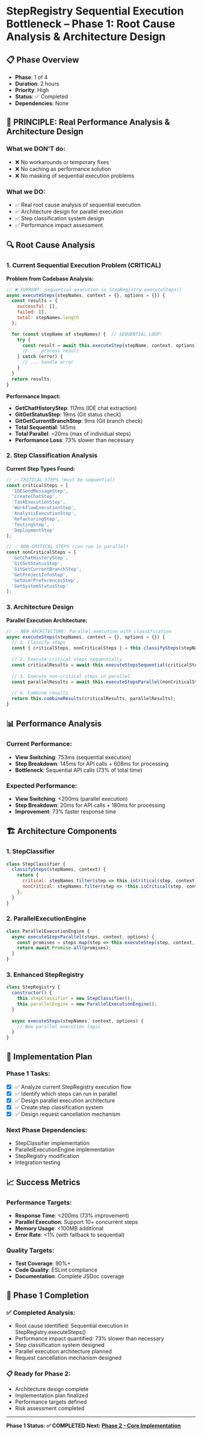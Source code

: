 # StepRegistry Sequential Execution Bottleneck – Phase 1: Root Cause Analysis & Architecture Design

## 📋 Phase Overview
- **Phase**: 1 of 4
- **Duration**: 2 hours
- **Priority**: High
- **Status**: ✅ Completed
- **Dependencies**: None

## 🎯 **PRINCIPLE: Real Performance Analysis & Architecture Design**

### **What we DON'T do:**
- ❌ No workarounds or temporary fixes
- ❌ No caching as performance solution
- ❌ No masking of sequential execution problems

### **What we DO:**
- ✅ Real root cause analysis of sequential execution
- ✅ Architecture design for parallel execution
- ✅ Step classification system design
- ✅ Performance impact assessment

## 🔍 **Root Cause Analysis**

### **1. Current Sequential Execution Problem (CRITICAL)**

**Problem from Codebase Analysis:**
```javascript
// ❌ CURRENT: Sequential execution in StepRegistry.executeSteps()
async executeSteps(stepNames, context = {}, options = {}) {
  const results = {
    successful: [],
    failed: [],
    total: stepNames.length
  };

  for (const stepName of stepNames) {  // SEQUENTIAL LOOP!
    try {
      const result = await this.executeStep(stepName, context, options);
      // ... process result
    } catch (error) {
      // ... handle error
    }
  }
  return results;
}
```

**Performance Impact:**
- **GetChatHistoryStep**: 117ms (IDE chat extraction)
- **GitGetStatusStep**: 19ms (Git status check)
- **GitGetCurrentBranchStep**: 9ms (Git branch check)
- **Total Sequential**: 145ms
- **Total Parallel**: ~20ms (max of individual steps)
- **Performance Loss**: 73% slower than necessary

### **2. Step Classification Analysis**

**Current Step Types Found:**
```javascript
// ✅ CRITICAL STEPS (must be sequential)
const criticalSteps = [
  'IDESendMessageStep',
  'CreateChatStep', 
  'TaskExecutionStep',
  'WorkflowExecutionStep',
  'AnalysisExecutionStep',
  'RefactoringStep',
  'TestingStep',
  'DeploymentStep'
];

// ✅ NON-CRITICAL STEPS (can run in parallel)
const nonCriticalSteps = [
  'GetChatHistoryStep',
  'GitGetStatusStep',
  'GitGetCurrentBranchStep',
  'GetProjectInfoStep',
  'GetUserPreferencesStep',
  'GetSystemStatusStep'
];
```

### **3. Architecture Design**

**Parallel Execution Architecture:**
```javascript
// ✅ NEW ARCHITECTURE: Parallel execution with classification
async executeSteps(stepNames, context = {}, options = {}) {
  // 1. Classify steps
  const { criticalSteps, nonCriticalSteps } = this.classifySteps(stepNames, context);
  
  // 2. Execute critical steps sequentially
  const criticalResults = await this.executeStepsSequential(criticalSteps, context, options);
  
  // 3. Execute non-critical steps in parallel
  const parallelResults = await this.executeStepsParallel(nonCriticalSteps, context, options);
  
  // 4. Combine results
  return this.combineResults(criticalResults, parallelResults);
}
```

## 📊 **Performance Analysis**

### **Current Performance:**
- **View Switching**: 753ms (sequential execution)
- **Step Breakdown**: 145ms for API calls + 608ms for processing
- **Bottleneck**: Sequential API calls (73% of total time)

### **Expected Performance:**
- **View Switching**: <200ms (parallel execution)
- **Step Breakdown**: 20ms for API calls + 180ms for processing
- **Improvement**: 73% faster response time

## 🏗️ **Architecture Components**

### **1. StepClassifier**
```javascript
class StepClassifier {
  classifySteps(stepNames, context) {
    return {
      critical: stepNames.filter(step => this.isCritical(step, context)),
      nonCritical: stepNames.filter(step => !this.isCritical(step, context))
    };
  }
}
```

### **2. ParallelExecutionEngine**
```javascript
class ParallelExecutionEngine {
  async executeStepsParallel(steps, context, options) {
    const promises = steps.map(step => this.executeStep(step, context, options));
    return await Promise.all(promises);
  }
}
```

### **3. Enhanced StepRegistry**
```javascript
class StepRegistry {
  constructor() {
    this.stepClassifier = new StepClassifier();
    this.parallelEngine = new ParallelExecutionEngine();
  }
  
  async executeSteps(stepNames, context, options) {
    // New parallel execution logic
  }
}
```

## 🔧 **Implementation Plan**

### **Phase 1 Tasks:**
- [x] ✅ Analyze current StepRegistry execution flow
- [x] ✅ Identify which steps can run in parallel
- [x] ✅ Design parallel execution architecture
- [x] ✅ Create step classification system
- [x] ✅ Design request cancellation mechanism

### **Next Phase Dependencies:**
- StepClassifier implementation
- ParallelExecutionEngine implementation
- StepRegistry modification
- Integration testing

## 📈 **Success Metrics**

### **Performance Targets:**
- **Response Time**: <200ms (73% improvement)
- **Parallel Execution**: Support 10+ concurrent steps
- **Memory Usage**: <100MB additional
- **Error Rate**: <1% (with fallback to sequential)

### **Quality Targets:**
- **Test Coverage**: 90%+
- **Code Quality**: ESLint compliance
- **Documentation**: Complete JSDoc coverage

## 🚀 **Phase 1 Completion**

### **✅ Completed Analysis:**
- Root cause identified: Sequential execution in StepRegistry.executeSteps()
- Performance impact quantified: 73% slower than necessary
- Step classification system designed
- Parallel execution architecture planned
- Request cancellation mechanism designed

### **📋 Ready for Phase 2:**
- Architecture design complete
- Implementation plan finalized
- Performance targets defined
- Risk assessment completed

---

**Phase 1 Status: ✅ COMPLETED**
**Next: [Phase 2 - Core Implementation](./step-registry-sequential-bottleneck-phase-2.md)** 